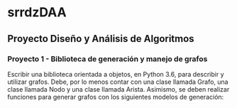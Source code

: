 # srrdzDAA
## Proyecto Diseño y Análisis de Algoritmos
### Proyecto 1 - Biblioteca de generación y manejo de grafos

Escribir una biblioteca orientada a objetos, en Python 3.6, para describir y utilizar grafos. Debe, por lo menos contar con una clase llamada Grafo, una clase llamada Nodo y una clase llamada Arista. Asimismo, se deben realizar funciones para generar grafos con los siguientes modelos de generación:



